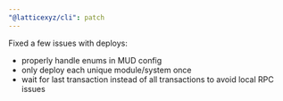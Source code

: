 ```yaml
---
"@latticexyz/cli": patch
---
```


Fixed a few issues with deploys:
- properly handle enums in MUD config
- only deploy each unique module/system once
- wait for last transaction instead of all transactions to avoid local RPC issues
